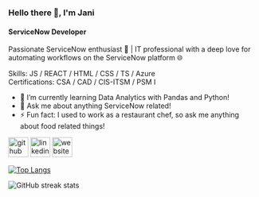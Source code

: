 ### Hello there 👋, I'm Jani
#### ServiceNow Developer
Passionate ServiceNow enthusiast 🚀 | IT professional with a deep love for automating workflows on the ServiceNow platform 🌐

Skills: JS / REACT / HTML / CSS / TS / Azure 
<br>
Certifications: CSA / CAD / CIS-ITSM / PSM I 
<br>

- 🌱 I’m currently learning Data Analytics with Pandas and Python!  
- 💬 Ask me about anything ServiceNow related!  
- ⚡ Fun fact: I used to work as a restaurant chef, so ask me anything about food related things! 


[<img src='https://cdn.jsdelivr.net/npm/simple-icons@3.0.1/icons/github.svg' alt='github' height='40'>](https://github.com/jkaikkonen)  [<img src='https://cdn.jsdelivr.net/npm/simple-icons@3.0.1/icons/linkedin.svg' alt='linkedin' height='40'>](https://www.linkedin.com/in/jani-63103a178//)  [<img src='https://cdn.jsdelivr.net/npm/simple-icons@3.0.1/icons/icloud.svg' alt='website' height='40'>](https://nowlearning.servicenow.com/lxp/en/pages/nl-public-resume?id=nl_public&user=janikaikko237912)  

[![Top Langs](https://github-readme-stats.vercel.app/api/top-langs/?username=jkaikkonen)](https://github.com/anuraghazra/github-readme-stats)

![GitHub streak stats](https://streak-stats.demolab.com/?user=jkaikkonen)  

